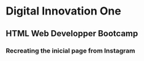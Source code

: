 # Digital Innovation One
## HTML Web Developper Bootcamp
### Recreating the inicial page from Instagram